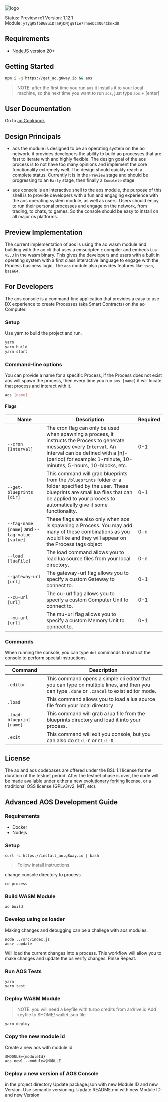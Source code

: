 <picture>
  <source media="(prefers-color-scheme: dark)" srcset="./logos/aOS_darkmode.svg">
  <source media="(prefers-color-scheme: light)" srcset="./logos/aOS.svg">
  <img alt="logo">
</picture>

Status: Preview rc1
Version: 1.12.1  
Module: `yTyqRSfbD6BuiDra9jDNjq8TLe7rhneDcmQ64CkmkdU`

## Requirements

- [NodeJS](https://nodejs.org) version 20+

## Getting Started

```sh
npm i -g https://get_ao.g8way.io && aos
```

> NOTE: after the first time you run `aos` it installs it to your local machine, so the next time you want to run `aos`, just type `aos` + [enter]

## User Documentation

Go to [ao Cookbook](https://cookbook_ao.g8way.io)

## Design Principals

- aos the module is designed to be an operating system on the ao network, it provides developers the ability to build ao processes that are fast to iterate with and highly flexible. The design goal of the aos process is to not have too many opinions and implement the core functionality extremely well. The design should quickly reach a complete status. Currently it is in the `Preview` stage and should be progressing to an `Early` stage, then finally a `Complete` stage.

- aos console is an interactive shell to the aos module, the purpose of this shell is to provide developers with a fun and engaging experience with the aos operating system module, as well as users. Users should enjoy to run their personal processes and engage on the network, from trading, to chats, to games. So the console should be easy to install on all major os platforms.

## Preview Implementation

The current implementation of aos is using the ao wasm module and building with the ao cli that uses a emscripten `c` compiler and embeds `Lua v5.3` in the wasm binary. This gives the developers and users with a built in operating system with a first class interactive language to engage with the Process business logic. The `aos` module also provides features like `json`, `base64`,

## For Developers

The aos console is a command-line application that provides a easy to use DX experience to create Processes (aka Smart Contracts) on the ao Computer.

### Setup

Use yarn to build the project and run.

```sh
yarn
yarn build
yarn start
```


### Command-line options

You can provide a name for a specific Process, if the Process does not exist aos will spawn the process, then every time you run `aos [name]` it will locate that process and interact with it.

```sh
aos [name]
```

#### Flags

| Name                                          | Description                                                                                                                                                                                                                        | Required |
| --------------------------------------------- | ---------------------------------------------------------------------------------------------------------------------------------------------------------------------------------------------------------------------------------- | -------- |
| `--cron [Interval]`                           | The cron flag can only be used when spawning a process, it instructs the Process to generate messages every `Interval`. An Interval can be defined with a [n]-(period) for example: 1-minute, 10-minutes, 5-hours, 10-blocks, etc. | 0-1      |
| `--get-blueprints [dir]`                      | This command will grab blueprints from the `/blueprints` folder or a folder specified by the user. These blueprints are small lua files that can be applied to your process to automatically give it some functionality.           | 0-1      |
| `--tag-name [name]` and `--tag-value [value]` | These flags are also only when aos is spawning a Process. You may add many of these combinations as you would like and they will appear on the Process tags object                                                                 | 0-n      |
| `--load [luaFile]`                            | The load command allows you to load lua source files from your local directory.                                                                                                                                                    | 0-n      |
| `--gateway-url [url]`                         | The gateway-url flag allows you to specify a custom Gateway to connect to.                                                                                                                                                         | 0-1      |
| `--cu-url [url]`                              | The cu-url flag allows you to specify a custom Computer Unit to connect to.                                                                                                                                                        | 0-1      |
| `--mu-url [url]`                                | The mu-url flag allows you to specify a custom Memory Unit to connect to.                                                                                                                                                          | 0-1      |

### Commands

When running the console, you can type `dot` commands to instruct the console to perform special instructions.

| Command                  | Description                                                                                                                                  |
| ------------------------ | -------------------------------------------------------------------------------------------------------------------------------------------- |
| `.editor`                | This command opens a simple cli editor that you can type on multiple lines, and then you can type `.done` or `.cancel` to exist editor mode. |
| `.load`                  | This command allows you to load a lua source file from your local directory                                                                  |
| `.load-blueprint [name]` | This command will grab a lua file from the blueprints directory and load it into your process.                                               |
| `.exit`                  | This command will exit you console, but you can also do `Ctrl-C` or `Ctrl-D`                                                                 |

## License

The ao and aos codebases are offered under the BSL 1.1 license for the duration
of the testnet period. After the testnet phase is over, the code will be made
available under either a new
[evolutionary forking](https://arweave.medium.com/arweave-is-an-evolutionary-protocol-e072f5e69eaa)
license, or a traditional OSS license (GPLv3/v2, MIT, etc).

## Advanced AOS Development Guide

### Requirements

* Docker
* Nodejs

### Setup

```
curl -L https://install_ao.g8way.io | bash
```

> Follow install instructions

change console directory to process

```
cd process
```

### Build WASM Module

```
ao build
```

### Develop using os loader

Making changes and debugging can be a challege with aos modules.

```
node ../src/index.js
aos> .update
```

Will load the current changes into a process. This workflow will allow you to make changes and update the os verify changes. Rinse Repeat.


### Run AOS Tests

```
yarn
yarn test
```

### Deploy WASM Module

> NOTE: you will need a keyfile with turbo credits from ardrive.io
> Add keyfile to $HOME/.wallet.json file

```
yarn deploy
```

### Copy the new module id

Create a new aos with module id

```
$MODULE={moduleId}
aos new1 --module=$MODULE
```

### Deploy a new version of AOS Console

in the project directory
Update package.json with new Module ID and new Version. Use semantic versioning.
Update README.md with new Module ID and new Version


